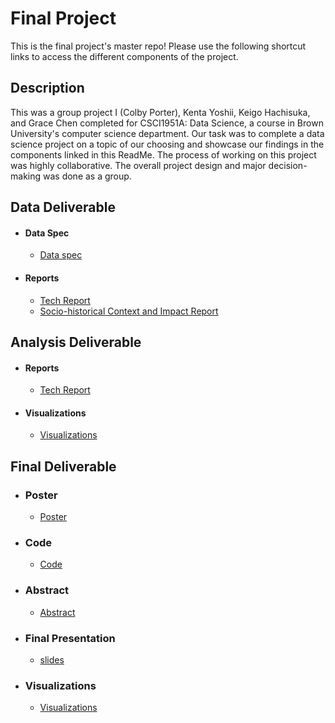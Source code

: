 # Final Project
This is the final project's master repo! Please use the following shortcut links to access the different components of the project.

## Description
This was a group project I (Colby Porter), Kenta Yoshii, Keigo Hachisuka, and Grace Chen completed for CSCI1951A: Data Science, a course in Brown University's computer science department. Our task was to complete a data science project on a topic of our choosing and showcase our findings in the components linked in this ReadMe. The process of working on this project was highly collaborative. The overall project design and major decision-making was done as a group. 

## Data Deliverable ##

- #### Data Spec ####
  - [Data spec](data_deliverable/data/)

- #### Reports ####
  - [Tech Report](data_deliverable/reports/tech_report/README.md)
  - [Socio-historical Context and Impact Report](data_deliverable/reports/social_impact_report/README.md)


## Analysis Deliverable ##

- #### Reports ####
  - [Tech Report](analysis_deliverable/tech_report/README.md)

- #### Visualizations ####
  - [Visualizations](analysis_deliverable/visualizations)


## Final Deliverable ##

- ### Poster ###
  - [Poster](final_deliverable/poster/poster.pdf)

- ### Code ###
  - [Code](final_deliverable/code/)<br/>


- ### Abstract ###
  - [Abstract](final_deliverable/abstract/abstract.pdf)

- ### Final Presentation ###
  - [slides](final_deliverable/poster/poster.pdf)

- ### Visualizations ###
  - [Visualizations](final_deliverable/visualizations/README.md)
